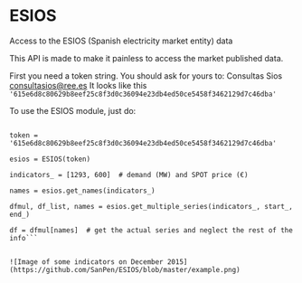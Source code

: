 # ESIOS
Access to the ESIOS (Spanish electricity market entity) data

This API is made to make it painless to access the market published data.

First you need a token string. You should ask for yours to: Consultas Sios <consultasios@ree.es>
It looks like this
`'615e6d8c80629b8eef25c8f3d0c36094e23db4ed50ce5458f3462129d7c46dba'`

To use the ESIOS module, just do:

```from ESIOS import *

token = '615e6d8c80629b8eef25c8f3d0c36094e23db4ed50ce5458f3462129d7c46dba'

esios = ESIOS(token)

indicators_ = [1293, 600]  # demand (MW) and SPOT price (€)

names = esios.get_names(indicators_)

dfmul, df_list, names = esios.get_multiple_series(indicators_, start_, end_)

df = dfmul[names]  # get the actual series and neglect the rest of the info```


![Image of some indicators on December 2015](https://github.com/SanPen/ESIOS/blob/master/example.png)